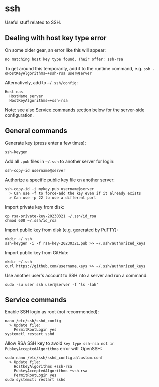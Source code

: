 # ssh

Useful stuff related to SSH.

## Dealing with host key type error

On some older gear, an error like this will appear:

`no matching host key type found. Their offer: ssh-rsa`

To get around this temporarily, add it to the runtime command, e.g. `ssh -oHostKeyAlgorithms=+ssh-rsa user@server`

Alternatively, add to `~/.ssh/config`:

    Host nas
      HostName server
      HostKeyAlgorithms=+ssh-rsa

Note: see also [Service commands](#service-commands) section below for the server-side configuration.

## General commands

Generate key (press enter a few times):

    ssh-keygen

Add all `.pub` files in `~/.ssh` to another server for login:

    ssh-copy-id username@server

Authorize a specific public key file on another server:

    ssh-copy-id -i mykey.pub username@server
      > Can use -f to force-add the key even if it already exists
      > Can use -p 22 to use a different port

Import private key from disk:

    cp rsa-private-key-20230321 ~/.ssh/id_rsa
    chmod 600 ~/.ssh/id_rsa

Import public key from disk (e.g. generated by PuTTY):

    mkdir ~/.ssh
    ssh-keygen -i -f rsa-key-20230321.pub >> ~/.ssh/authorized_keys

Import public key from GitHub:

    mkdir ~/.ssh
    curl https://github.com/username.keys >> ~/.ssh/authorized_keys

Use another user's account to SSH into a server and run a command:

    sudo -su user ssh user@server -f 'ls -lah'

## Service commands

Enable SSH login as root (not recommended):

    nano /etc/ssh/sshd_config
      > Update file:
        PermitRootLogin yes
    systemctl restart sshd

Allow RSA SSH key to avoid `key type ssh-rsa not in PubkeyAcceptedAlgorithms` error with OpenSSH:

    sudo nano /etc/ssh/sshd_config.d/custom.conf
      > Update file:
        HostkeyAlgorithms +ssh-rsa
        PubkeyAcceptedAlgorithms +ssh-rsa
        PermitRootLogin yes
    sudo systemctl restart sshd
